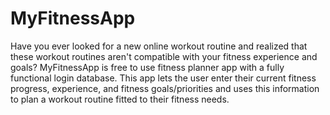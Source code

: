 # MyFitnessApp
Have you ever looked for a new online workout routine and realized that these workout routines aren't compatible with your fitness experience and goals? MyFitnessApp is free to use fitness planner app with a fully functional login database. This app lets the user enter their current fitness progress, experience, and fitness goals/priorities and uses this information to plan a workout routine fitted to their fitness needs. 
